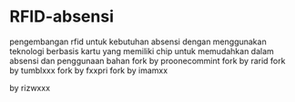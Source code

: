 # RFID-absensi
pengembangan rfid untuk kebutuhan absensi dengan menggunakan teknologi berbasis kartu yang memiliki chip untuk memudahkan dalam absensi dan penggunaan bahan
fork by proonecommint
fork by rarid
fork by tumblxxx
fork by fxxpri
fork by imamxx







by rizwxxx
